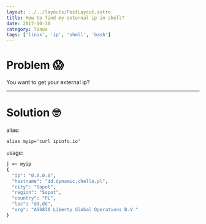 ```yaml
---
layout: ../../layouts/PostLayout.astro
title: How to find my external ip in shell?
date: 2017-10-30
category: linux
tags: ['linux', 'ip', 'shell', 'bash']
---
```


# Problem 😱

You want to get your external ip?

---

# Solution 🤓

alias:

`alias myip='curl ipinfo.io'`

usage:

```bash
| => myip
{
  "ip": "0.0.0.0",
  "hostname": "dd.dynamic.chello.pl",
  "city": "Sopot",
  "region": "Sopot",
  "country": "PL",
  "loc": "dd,dd",
  "org": "AS6830 Liberty Global Operations B.V."
}
```
